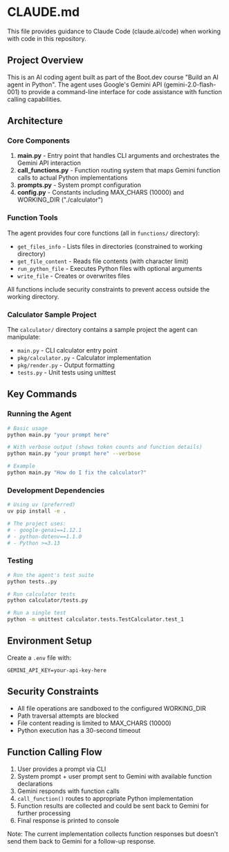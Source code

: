 # CLAUDE.md

This file provides guidance to Claude Code (claude.ai/code) when working with code in this repository.

## Project Overview

This is an AI coding agent built as part of the Boot.dev course "Build an AI agent in Python". The agent uses Google's Gemini API (gemini-2.0-flash-001) to provide a command-line interface for code assistance with function calling capabilities.

## Architecture

### Core Components

1. **main.py** - Entry point that handles CLI arguments and orchestrates the Gemini API interaction
2. **call_functions.py** - Function routing system that maps Gemini function calls to actual Python implementations
3. **prompts.py** - System prompt configuration
4. **config.py** - Constants including MAX_CHARS (10000) and WORKING_DIR ("./calculator")

### Function Tools

The agent provides four core functions (all in `functions/` directory):
- `get_files_info` - Lists files in directories (constrained to working directory)
- `get_file_content` - Reads file contents (with character limit)
- `run_python_file` - Executes Python files with optional arguments
- `write_file` - Creates or overwrites files

All functions include security constraints to prevent access outside the working directory.

### Calculator Sample Project

The `calculator/` directory contains a sample project the agent can manipulate:
- `main.py` - CLI calculator entry point
- `pkg/calculator.py` - Calculator implementation
- `pkg/render.py` - Output formatting
- `tests.py` - Unit tests using unittest

## Key Commands

### Running the Agent
```bash
# Basic usage
python main.py "your prompt here"

# With verbose output (shows token counts and function details)
python main.py "your prompt here" --verbose

# Example
python main.py "How do I fix the calculator?"
```

### Development Dependencies
```bash
# Using uv (preferred)
uv pip install -e .

# The project uses:
# - google-genai==1.12.1
# - python-dotenv==1.1.0
# - Python >=3.13
```

### Testing
```bash
# Run the agent's test suite
python tests..py

# Run calculator tests
python calculator/tests.py

# Run a single test
python -m unittest calculator.tests.TestCalculator.test_1
```

## Environment Setup

Create a `.env` file with:
```
GEMINI_API_KEY=your-api-key-here
```

## Security Constraints

- All file operations are sandboxed to the configured WORKING_DIR
- Path traversal attempts are blocked
- File content reading is limited to MAX_CHARS (10000)
- Python execution has a 30-second timeout

## Function Calling Flow

1. User provides a prompt via CLI
2. System prompt + user prompt sent to Gemini with available function declarations
3. Gemini responds with function calls
4. `call_function()` routes to appropriate Python implementation
5. Function results are collected and could be sent back to Gemini for further processing
6. Final response is printed to console

Note: The current implementation collects function responses but doesn't send them back to Gemini for a follow-up response.